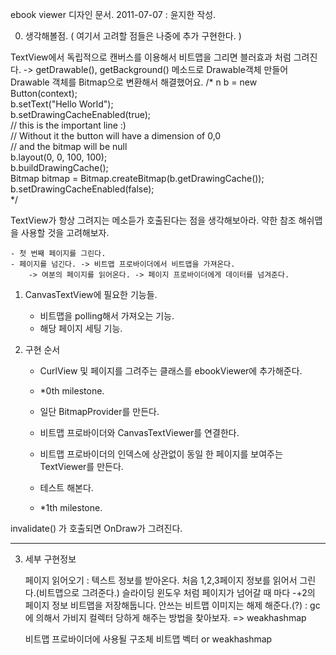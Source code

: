 ebook viewer 디자인 문서.
2011-07-07 : 윤지한 작성.

0. 생각해볼점. ( 여기서 고려할 점들은 나중에 추가 구현한다. )

TextView에서 독립적으로 캔버스를 이용해서 비트맵을 그리면 블러효과 처럼 그려진다.
 -> getDrawable(), getBackground() 메소드로 Drawable객체 만들어 
	Drawable 객체를 Bitmap으로 변환해서 해결했어요.
	/*
	n b = new Button(context);  
	b.setText("Hello World");  
	b.setDrawingCacheEnabled(true);  
	// this is the important line :)  
	// Without it the button will have a dimension of 0,0  
	// and the bitmap will be null  
	b.layout(0, 0, 100, 100);  
	b.buildDrawingCache();  
	Bitmap bitmap = Bitmap.createBitmap(b.getDrawingCache());  
	b.setDrawingCacheEnabled(false);  
	*/

TextView가 항상 그려지는 메소듣가 호출된다는 점을 생각해보아라.
약한 참조 해쉬맵을 사용할 것을 고려해보자.

	- 첫 번째 페이지를 그린다.
	- 페이지를 넘긴다. -> 비트맵 프로바이더에서 비트맵을 가져온다. 
		-> 여분의 페이지를 읽어온다. -> 페이지 프로바이더에게 데이터를 넘겨준다.

1. CanvasTextView에 필요한 기능들.

	- 비트맵을 polling해서 가져오는 기능.
	- 해당 페이지 세팅 기능.

2. 구현 순서

	- CurlView 및 페이지를 그려주는 클래스를 ebookViewer에 추가해준다.
	- *0th milestone.

	- 일단 BitmapProvider를 만든다.
	- 비트맵 프로바이더와 CanvasTextViewer를 연결한다.
	- 비트맵 프로바이더의 인덱스에 상관없이 동일 한 페이지를 보여주는 TextViewer를 만든다.
	- 테스트 해본다.
	- *1th milestone.

invalidate() 가 호출되면  OnDraw가 그려진다.

---------------------------------------------
3. 세부 구현정보

	페이지 읽어오기 : 텍스트 정보를 받아온다.
	처음 1,2,3페이지 정보를 읽어서 그린다.(비트맵으로 그려준다.)
	슬라이딩 윈도우 처럼 페이지가 넘어갈 때 마다 -+2의 페이지 정보 비트맵을 저장해둡니다. 
	안쓰는 비트맵 이미지는 해제 해준다.(?) : gc에 의해서 가비지 컬렉터 당하게 해주는 방법을
	찾아보자. => weakhashmap

	비트맵 프로바이더에 사용될 구조체
	비트맵 벡터 or weakhashmap


